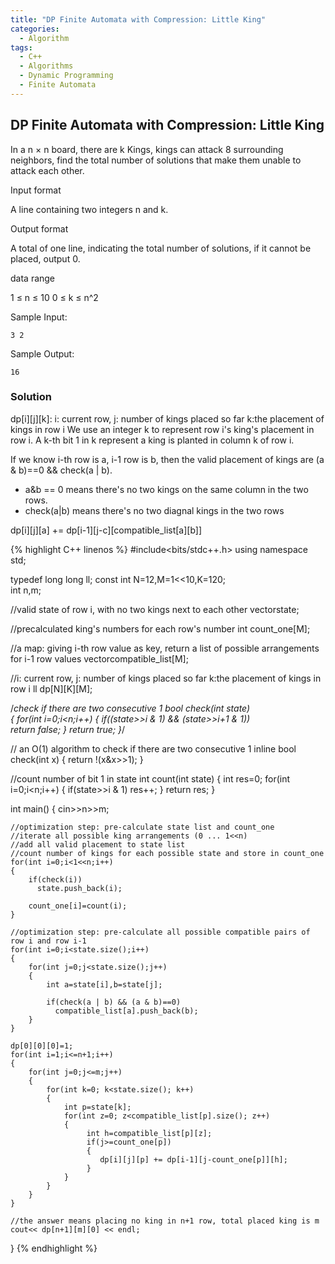 ```yaml
---
title: "DP Finite Automata with Compression: Little King"
categories:
  - Algorithm
tags:
  - C++
  - Algorithms
  - Dynamic Programming
  - Finite Automata
---
```


## DP Finite Automata with Compression: Little King

In a n × n board, there are k Kings, kings can attack 8 surrounding neighbors, find the total number of solutions that make them unable to attack each other.

Input format

A line containing two integers n and k.

Output format

A total of one line, indicating the total number of solutions, if it cannot be placed, output 0.

data range

1 ≤ n ≤ 10
0 ≤ k ≤ n^2

Sample Input:
```
3 2
```
Sample Output:
```
16
```

### Solution

dp[i][j][k]:  i: current row, j: number of kings placed so far k:the placement of kings in row i
We use an integer k to represent row i's king's placement in row i.
A k-th bit 1 in k represent a king is planted in column k of row i.

If we know i-th row is a, i-1 row is b, then the valid placement of kings are  (a & b)==0 && check(a | b).

* a&b == 0 means there's no two kings on the same column in the two rows.
* check(a|b) means there's no two diagnal kings in the two rows

dp[i][j][a] += dp[i-1][j-c][compatible_list[a][b]]

{% highlight C++ linenos %}
#include<bits/stdc++.h>
using namespace std;

typedef long long  ll;
const int N=12,M=1<<10,K=120;  
int n,m;     

//valid state of row i, with no two kings next to each other
vector<int>state;    

//precalculated king's numbers for each row's number
int count_one[M];    

//a map: giving i-th row value as key, return a list of possible arrangements for i-1 row values
vector<int>compatible_list[M];

//i: current row, j: number of kings placed so far k:the placement of kings in row i
ll dp[N][K][M];   

/*check if there are two consecutive 1
bool check(int state)    
{
    for(int i=0;i<n;i++)
    {
        if((state>>i & 1) && (state>>i+1 & 1))    
        return false;
    }
    return true;
}*/

// an O(1) algorithm to check if there are two consecutive 1
inline bool check(int x)
{
    return !(x&x>>1);
}

//count number of bit 1 in state
int count(int state)
{
    int res=0;
    for(int i=0;i<n;i++)
    {
        if(state>>i & 1) res++;
    }
    return res;
}

int main()
{
    cin>>n>>m;

    //optimization step: pre-calculate state list and count_one
    //iterate all possible king arrangements (0 ... 1<<n)
    //add all valid placement to state list
    //count number of kings for each possible state and store in count_one
    for(int i=0;i<1<<n;i++)
    {
        if(check(i))
          state.push_back(i);

        count_one[i]=count(i);
    }

    //optimization step: pre-calculate all possible compatible pairs of row i and row i-1
    for(int i=0;i<state.size();i++)
    {
        for(int j=0;j<state.size();j++)
        {
            int a=state[i],b=state[j];

            if(check(a | b) && (a & b)==0)
              compatible_list[a].push_back(b);     
        }
    }

    dp[0][0][0]=1;
    for(int i=1;i<=n+1;i++)
    {
        for(int j=0;j<=m;j++)
        {
            for(int k=0; k<state.size(); k++)
            {
                int p=state[k];
                for(int z=0; z<compatible_list[p].size(); z++)   
                {
                     int h=compatible_list[p][z];
                     if(j>=count_one[p])
                     {
                        dp[i][j][p] += dp[i-1][j-count_one[p]][h];
                     }
                }
            }
        }
    }

    //the answer means placing no king in n+1 row, total placed king is m
    cout<< dp[n+1][m][0] << endl;
}
{% endhighlight %}
